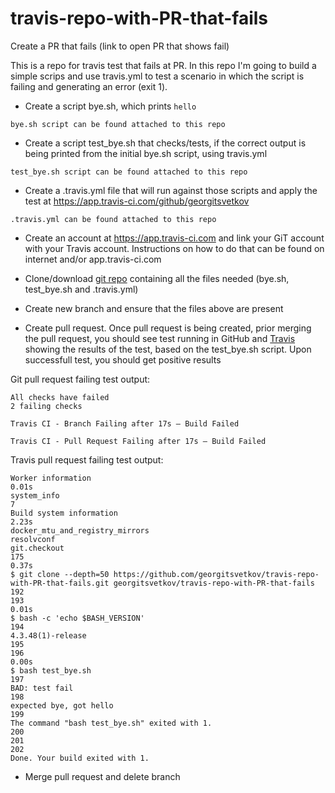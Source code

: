 # travis-repo-with-PR-that-fails
Create a PR that fails (link to open PR that shows fail)

This is a repo for travis test that fails at PR. In this repo I'm going to build a simple scrips and use travis.yml to test a scenario in which the script is failing and generating an error (exit 1).

- Create a script bye.sh, which prints `hello`

`
bye.sh script can be found attached to this repo
`

- Create a script test_bye.sh that checks/tests, if the correct output is being printed from the initial bye.sh script, using travis.yml

`
test_bye.sh script can be found attached to this repo
`

- Create a .travis.yml file that will run against those scripts and apply the test at https://app.travis-ci.com/github/georgitsvetkov

`
.travis.yml can be found attached to this repo
`

- Create an account at https://app.travis-ci.com and link your GiT account with your Travis account. Instructions on how to do that can be found on internet and/or app.travis-ci.com 

- Clone/download [git repo](https://github.com/georgitsvetkov/travis-repo-with-PR-that-fails) containing all the files needed (bye.sh, test_bye.sh and .travis.yml) 

- Create new branch and ensure that the files above are present 

- Create pull request. Once pull request is being created, prior merging the pull request, you should see test running in GitHub and [Travis](https://app.travis-ci.com/github/georgitsvetkov/travis-repo-with-PR-that-fails) showing the results of the test, based on the test_bye.sh script. Upon successfull test, you should get positive results

Git pull request failing test output:
```
All checks have failed
2 failing checks

Travis CI - Branch Failing after 17s — Build Failed

Travis CI - Pull Request Failing after 17s — Build Failed
```

Travis pull request failing test output:
```
Worker information
0.01s
system_info
7
Build system information
2.23s
docker_mtu_and_registry_mirrors
resolvconf
git.checkout
175
0.37s
$ git clone --depth=50 https://github.com/georgitsvetkov/travis-repo-with-PR-that-fails.git georgitsvetkov/travis-repo-with-PR-that-fails
192
193
0.01s
$ bash -c 'echo $BASH_VERSION'
194
4.3.48(1)-release
195
196
0.00s
$ bash test_bye.sh
197
BAD: test fail
198
expected bye, got hello
199
The command "bash test_bye.sh" exited with 1.
200
201
202
Done. Your build exited with 1.
```

-  Merge pull request and delete branch
